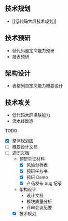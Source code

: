## 技术规划
- [[低代码大屏技术规划]]
## 技术预研
- 低代码自定义能力预研
- 报表预研
## 架构设计
- 表格列自定义能力概要设计
## 技术攻关
- 低代码大屏换肤能力
- 流水线改造


TODO
- [x] 整体规划图
- [ ] 概要设计文档
- [ ] 述职文档
	- 预研举证材料
		- [x] 风险分析表
		- [x] 预研任务书
		- [x] 预研 Demo
		- [x] 产品发布 bug 记录
	- 架构设计
		- 设计文档
		- 模块质量分析
		- 评审会议纪要
	- [x] 技术规划